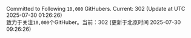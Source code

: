Committed to Following `10,000` GitHubers. Current: <!-- FOLLOWING_COUNT -->302<!-- FOLLOWING_COUNT --> (Update at UTC <!-- LAST_UPDATED -->2025-07-30 01:26:26<!-- LAST_UPDATED -->)<br>
致力于关注`10,000`个GitHuber。当前：<!-- FOLLOWING_COUNT -->302<!-- FOLLOWING_COUNT --> (更新于北京时间 <!-- LAST_UPDATED_CST -->2025-07-30 09:26:26<!-- LAST_UPDATED_CST -->)
